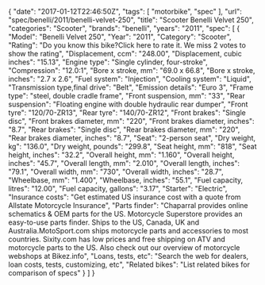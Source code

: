 {
    "date": "2017-01-12T22:46:50Z",
    "tags": [
        "motorbike",
        "spec"
    ],
    "url": "spec\/benelli\/2011\/benelli-velvet-250",
    "title": "Scooter Benelli Velvet 250",
    "categories": "Scooter",
    "brands": "benelli",
    "years": "2011",
    "spec": [
        {
            "Model": "Benelli Velvet 250",
            "Year": "2011",
            "Category": "Scooter",
            "Rating": "Do you know this bike?Click here to rate it. We miss 2 votes to show the rating",
            "Displacement, ccm": "248.00",
            "Displacement, cubic inches": "15.13",
            "Engine type": "Single cylinder, four-stroke",
            "Compression": "12.0:1",
            "Bore x stroke, mm": "69.0 x 66.8",
            "Bore x stroke, inches": "2.7 x 2.6",
            "Fuel system": "Injection",
            "Cooling system": "Liquid",
            "Transmission type,final drive": "Belt",
            "Emission details": "Euro 3",
            "Frame type": "steel, double cradle frame",
            "Front suspension, mm": "33",
            "Rear suspension": "Floating engine with double hydraulic rear dumper",
            "Front tyre": "120\/70-ZR13",
            "Rear tyre": "140\/70-ZR12",
            "Front brakes": "Single disc",
            "Front brakes diameter, mm": "220",
            "Front brakes diameter, inches": "8.7",
            "Rear brakes": "Single disc",
            "Rear brakes diameter, mm": "220",
            "Rear brakes diameter, inches": "8.7",
            "Seat": "2-person seat",
            "Dry weight, kg": "136.0",
            "Dry weight, pounds": "299.8",
            "Seat height, mm": "818",
            "Seat height, inches": "32.2",
            "Overall height, mm": "1.160",
            "Overall height, inches": "45.7",
            "Overall length, mm": "2.010",
            "Overall length, inches": "79.1",
            "Overall width, mm": "730",
            "Overall width, inches": "28.7",
            "Wheelbase, mm": "1.400",
            "Wheelbase, inches": "55.1",
            "Fuel capacity, litres": "12.00",
            "Fuel capacity, gallons": "3.17",
            "Starter": "Electric",
            "Insurance costs": "Get estimated US insurance cost with a quote from Allstate Motorcycle Insurance",
            "Parts finder": "Chaparral provides online schematics & OEM parts for the US.   Motorcycle Superstore provides an easy-to-use parts finder. Ships to the US, Canada, UK and Australia.MotoSport.com ships motorcycle parts and accessories to most countries.    Sixity.com has low prices and free shipping on ATV and motorcycle parts to the US. Also check out our overview of motorcycle webshops at Bikez.info",
            "Loans, tests, etc": "Search the web for dealers, loan costs, tests, customizing, etc",
            "Related bikes": "List related bikes for comparison of specs"
        }
    ]
}